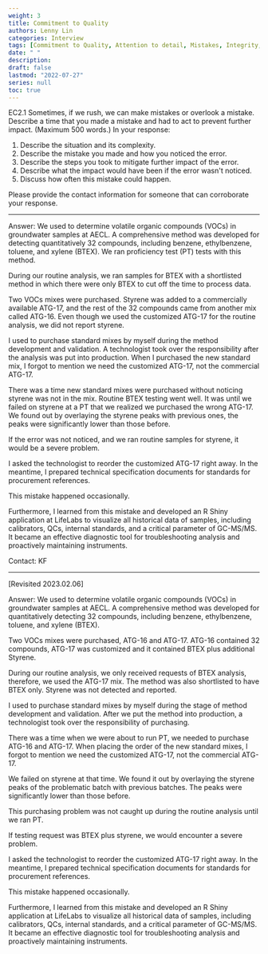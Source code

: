 ```yaml
---
weight: 3
title: Commitment to Quality
authors: Lenny Lin
categories: Interview
tags: [Commitment to Quality, Attention to detail, Mistakes, Integrity, AECL Situation]
date: " "
description: 
draft: false
lastmod: "2022-07-27"
series: null
toc: true
---
```



EC2.1 Sometimes, if we rush, we can make mistakes or overlook a mistake.  Describe a time that you made a mistake and had to act to prevent further impact.  (Maximum 500 words.)
In your response:
1) Describe the situation and its complexity.  
2) Describe the mistake you made and how you noticed the error.
3) Describe the steps you took to mitigate further impact of the error.
4) Describe what the impact would have been if the error wasn't noticed.  
5) Discuss how often this mistake could happen.

Please provide the contact information for someone that can corroborate your response.

<!--more-->

---

Answer: We used to determine volatile organic compounds (VOCs) in groundwater samples at AECL.  A comprehensive method was developed for detecting quantitatively 32 compounds, including benzene, ethylbenzene, toluene, and xylene (BTEX).  We ran proficiency test (PT) tests with this method.

During our routine analysis, we ran samples for BTEX with a shortlisted method in which there were only BTEX to cut off the time to process data.  

Two VOCs mixes were purchased.  Styrene was added to a commercially available ATG-17, and the rest of the 32 compounds came from another mix called ATG-16.  Even though we used the customized ATG-17 for the routine analysis, we did not report styrene.  

I used to purchase standard mixes by myself during the method development and validation.  A technologist took over the responsibility after the analysis was put into production.  When I purchased the new standard mix, I forgot to mention we need the customized ATG-17, not the commercial ATG-17.

There was a time new standard mixes were purchased without noticing styrene was not in the mix.  Routine BTEX testing went well.  It was until we failed on styrene at a PT that we realized we purchased the wrong ATG-17.  We found out by overlaying the styrene peaks with previous ones, the peaks were significantly lower than those before.

If the error was not noticed, and we ran routine samples for styrene, it would be a severe problem.

I asked the technologist to reorder the customized ATG-17 right away.  In the meantime, I prepared technical specification documents for standards for procurement references.

This mistake happened occasionally.

Furthermore, I learned from this mistake and developed an R Shiny application at LifeLabs to visualize all historical data of samples, including calibrators, QCs, internal standards, and a critical parameter of GC-MS/MS.  It became an effective diagnostic tool for troubleshooting analysis and proactively maintaining instruments.

Contact: KF


---
[Revisited 2023.02.06]

Answer: We used to determine volatile organic compounds (VOCs) in groundwater samples at AECL.  A comprehensive method was developed for quantitatively detecting 32 compounds, including benzene, ethylbenzene, toluene, and xylene (BTEX).  

Two VOCs mixes were purchased, ATG-16 and ATG-17.  ATG-16 contained 32 compounds, ATG-17 was customized and it contained BTEX plus additional Styrene.  

During our routine analysis, we only received requests of BTEX analysis, therefore, we used the ATG-17 mix.  The method was also shortlisted to have BTEX only.  Styrene was not detected and reported.  

I used to purchase standard mixes by myself during the stage of method development and validation.  After we put the method into production, a technologist took over the responsibility of purchasing.  

There was a time when we were about to run PT, we needed to purchase ATG-16 and ATG-17.  When placing the order of the new standard mixes, I forgot to mention we need the customized ATG-17, not the commercial ATG-17.

We failed on styrene at that time. We found it out by overlaying the styrene peaks of the problematic batch with previous batches. The peaks were significantly lower than those before.

This purchasing problem was not caught up during the routine analysis until we ran PT.  

If testing request was BTEX plus styrene, we would encounter a severe problem.

I asked the technologist to reorder the customized ATG-17 right away.  In the meantime, I prepared technical specification documents for standards for procurement references.

This mistake happened occasionally.

Furthermore, I learned from this mistake and developed an R Shiny application at LifeLabs to visualize all historical data of samples, including calibrators, QCs, internal standards, and a critical parameter of GC-MS/MS.  It became an effective diagnostic tool for troubleshooting analysis and proactively maintaining instruments.


